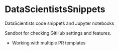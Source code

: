 # DataScientistsSnippets
DataScientists code snippets and Jupyter notebooks

Sandbot for checking GitHub settings and features.
- Working with multiple PR templates
